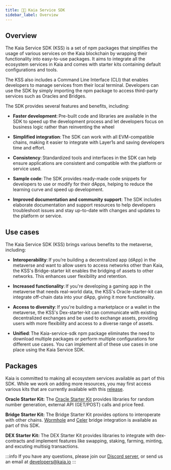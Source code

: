 ```yaml
---
title: 👨‍🔧 Kaia Service SDK
sidebar_label: Overview
---
```


## Overview <a id="overview"></a>

The Kaia Service SDK (KSS) is a set of npm packages that simplifies the usage of various services on the Kaia blockchain by wrapping their functionality into easy-to-use packages. It aims to integrate all the ecosystem services in Kaia and comes with starter kits containing default configurations and tools.  
 
The KSS also includes a Command Line Interface (CLI) that enables developers to manage services from their local terminal. Developers can use the SDK by simply importing the npm package to access third-party services such as Oracles and Bridges. 

The SDK provides several features and benefits, including: 

* **Faster development**: Pre-built code and libraries are available in the SDK to speed up the development process and let developers focus on business logic rather than reinventing the wheel 

* **Simplified integration**: The SDK can work with all EVM-compatible chains, making it easier to integrate with Layer1s and saving developers time and effort. 

* **Consistency**: Standardized tools and interfaces in the SDK can help ensure applications are consistent and compatible with the platform or service used. 

* **Sample code**: The SDK provides ready-made code snippets for developers to use or modify for their dApps, helping to reduce the learning curve and speed up development. 

* **Improved documentation and community support**: The SDK includes elaborate documentation and support resources to help developers troubleshoot issues and stay up-to-date with changes and updates to the platform or service. 

## Use cases <a id="usecases"></a>

The Kaia Service SDK (KSS) brings various benefits to the metaverse, including: 

* **Interoperability**: If you’re building a decentralized app (dApp) in the metaverse and want to allow users to access networks other than Kaia, the KSS's Bridge-starter kit enables the bridging of assets to other networks. This enhances user flexibility and retention.  

* **Increased functionality**: If you're developing a gaming app in the metaverse that needs real-world data, the KSS's Oracle-starter-kit can integrate off-chain data into your dApp, giving it more functionality. 

* **Access to diversity**: If you're building a marketplace or a wallet in the metaverse, the KSS's Dex-starter-kit can communicate with existing decentralized exchanges and be used to exchange assets, providing users with more flexibility and access to a diverse range of assets.  

* **Unified**: The Kaia-service-sdk npm package eliminates the need to download multiple packages or perform multiple configurations for different use cases. You can implement all of these use cases in one place using the Kaia Service SDK. 

## Packages <a id="Packages"></a>

Kaia is committed to making all ecosystem services available as part of this SDK. While we work on adding more resources, you may first access various kits that are currently available with this [release](https://github.com/klaytn/klaytn-service-sdk/releases).

**Oracle Starter Kit:**
The [Oracle Starter Kit](./oracle-starter-kit.md) provides libraries for random number generation, external API (GET/POST) calls and price feed.

**Bridge Starter Kit:**
The Bridge Starter Kit provides options to interoperate with other chains. [Wormhole](./bridge-starter-kit/wormhole.md) and [Celer](./bridge-starter-kit/celer.md) bridge integration is available as part of this SDK.

**DEX Starter Kit:**
The DEX Starter Kit provides libraries to integrate with dex-contracts and implement features like swapping, staking, farming, minting, and excuting multisig transactions.

:::info
If you have any questions, please join our [Discord server](https://discord.gg/kaiachain), or send us an email at developers@kaia.io
:::
